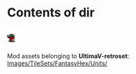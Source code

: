 # Contents of dir

![](https://github.com/hackedpassword/Unciv-Assets/blob/main/Mods/Ultima%20V%20retroset/Images/TileSets/FantasyHex/Units/Great%20Artist.png?raw=true)

Mod assets belonging to **UltimaV-retroset**: [Images/TileSets/FantasyHex/Units/](https://github.com/hackedpassword/UltimaV-retroset/tree/main/Images/TileSets/FantasyHex/Units)
